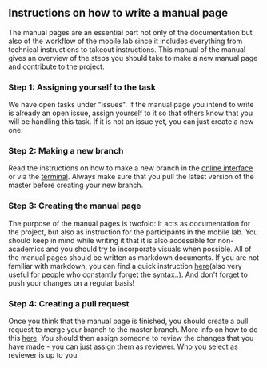 ## Instructions on how to write a manual page
The manual pages are an essential part not only of the documentation but also of the workflow of the mobile lab since it includes everything from technical instructions to takeout instructions. This manual of the manual gives an overview of the steps you should take to make a new manual page and contribute to the project. 

### Step 1: Assigning yourself to the task
We have open tasks under "issues". If the manual page you intend to write is already an open issue, assign yourself to it so that others know that you will be handling this task. If it is not an issue yet, you can just create a new one. 
### Step 2: Making a new branch 
Read the instructions on how to make a new branch in the [online interface](https://help.github.com/en/github/collaborating-with-issues-and-pull-requests/creating-and-deleting-branches-within-your-repository) or via the [terminal](https://github.com/Kunena/Kunena-Forum/wiki/Create-a-new-branch-with-git-and-manage-branches). Always make sure that you pull the latest version of the master before creating your new branch. 
### Step 3: Creating the manual page
The purpose of the manual pages is twofold: It acts as documentation for the project, but also as instruction for the participants in the mobile lab. You should keep in mind while writing it that it is also accessible for non-academics and you should try to incorporate visuals when possible. All of the manual pages should be written as markdown documents. If you are not familiar with markdown, you can find a quick instruction [here](https://guides.github.com/features/mastering-markdown/)(also very useful for people who constantly forget the syntax..). And don't forget to push your changes on a regular basis!
### Step 4: Creating a pull request
Once you think that the manual page is finished, you should create a pull request to merge your branch to the master branch. 
More info on how to do this [here](https://help.github.com/en/github/collaborating-with-issues-and-pull-requests/creating-a-pull-request). You should then assign someone to review the changes that you have made - you can just assign them as reviewer. Who you select as reviewer is up to you. 
